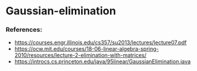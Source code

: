 # Gaussian-elimination

### References:
* https://courses.engr.illinois.edu/cs357/su2013/lectures/lecture07.pdf
* https://ocw.mit.edu/courses/18-06-linear-algebra-spring-2010/resources/lecture-2-elimination-with-matrices/
* https://introcs.cs.princeton.edu/java/95linear/GaussianElimination.java
